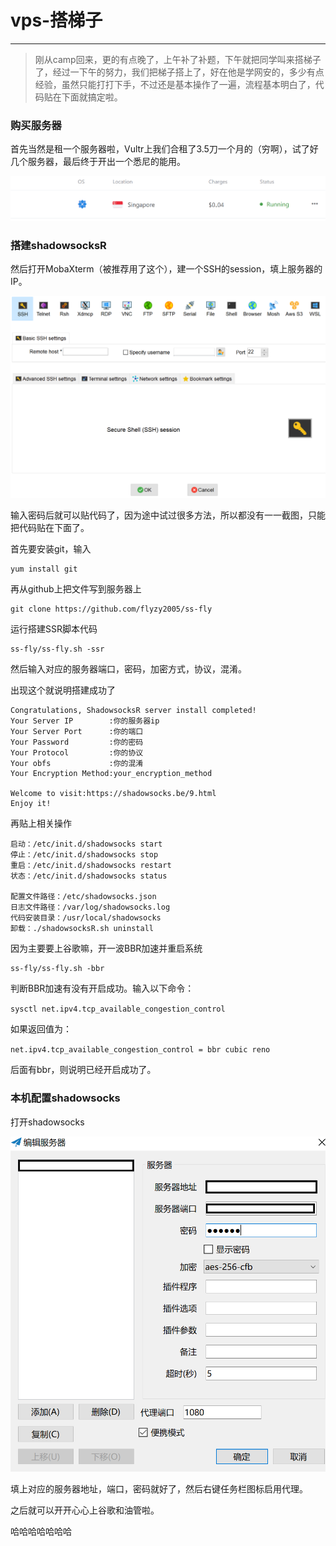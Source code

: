 # vps-搭梯子
_____
>刚从camp回来，更的有点晚了，上午补了补题，下午就把同学叫来搭梯子了，经过一下午的努力，我们把梯子搭上了，好在他是学网安的，多少有点经验，虽然只能打打下手，不过还是基本操作了一遍，流程基本明白了，代码贴在下面就搞定啦。

### 购买服务器
首先当然是租一个服务器啦，Vultr上我们合租了3.5刀一个月的（穷啊），试了好几个服务器，最后终于开出一个悉尼的能用。

![1](./pictures/1.PNG)

### 搭建shadowsocksR

然后打开MobaXterm（被推荐用了这个），建一个SSH的session，填上服务器的IP。

![2](./pictures/2.PNG)

输入密码后就可以贴代码了，因为途中试过很多方法，所以都没有一一截图，只能把代码贴在下面了。

首先要安装git，输入

    yum install git

再从github上把文件写到服务器上

    git clone https://github.com/flyzy2005/ss-fly

运行搭建SSR脚本代码

    ss-fly/ss-fly.sh -ssr

然后输入对应的服务器端口，密码，加密方式，协议，混淆。

出现这个就说明搭建成功了
```
Congratulations, ShadowsocksR server install completed!
Your Server IP        :你的服务器ip
Your Server Port      :你的端口
Your Password         :你的密码
Your Protocol         :你的协议
Your obfs             :你的混淆
Your Encryption Method:your_encryption_method

Welcome to visit:https://shadowsocks.be/9.html
Enjoy it!
```
再贴上相关操作
```
启动：/etc/init.d/shadowsocks start
停止：/etc/init.d/shadowsocks stop
重启：/etc/init.d/shadowsocks restart
状态：/etc/init.d/shadowsocks status

配置文件路径：/etc/shadowsocks.json
日志文件路径：/var/log/shadowsocks.log
代码安装目录：/usr/local/shadowsocks
卸载：./shadowsocksR.sh uninstall
```
因为主要要上谷歌嘛，开一波BBR加速并重启系统

    ss-fly/ss-fly.sh -bbr

判断BBR加速有没有开启成功。输入以下命令：

`sysctl net.ipv4.tcp_available_congestion_control`

如果返回值为：

`net.ipv4.tcp_available_congestion_control = bbr cubic reno`

后面有bbr，则说明已经开启成功了。

### 本机配置shadowsocks

打开shadowsocks

![3](./pictures/3.PNG)

填上对应的服务器地址，端口，密码就好了，然后右键任务栏图标启用代理。

之后就可以开开心心上谷歌和油管啦。

哈哈哈哈哈哈哈